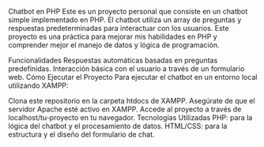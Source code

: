 Chatbot en PHP
Este es un proyecto personal que consiste en un chatbot simple implementado en PHP. El chatbot utiliza un array de preguntas y respuestas predeterminadas para interactuar con los usuarios. Este proyecto es una práctica para mejorar mis habilidades en PHP y comprender mejor el manejo de datos y lógica de programación.

Funcionalidades
Respuestas automáticas basadas en preguntas predefinidas.
Interacción básica con el usuario a través de un formulario web.
Cómo Ejecutar el Proyecto
Para ejecutar el chatbot en un entorno local utilizando XAMPP:

Clona este repositorio en la carpeta htdocs de XAMPP.
Asegúrate de que el servidor Apache esté activo en XAMPP.
Accede al proyecto a través de localhost/tu-proyecto en tu navegador.
Tecnologías Utilizadas
PHP: para la lógica del chatbot y el procesamiento de datos.
HTML/CSS: para la estructura y el diseño del formulario de chat.
